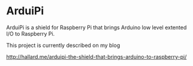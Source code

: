 ArduiPi
=======

ArduiPi is a shield for Raspberry Pi that brings Arduino low level extented I/O to Raspberry Pi.

This project is currently described on my blog

http://hallard.me/arduipi-the-shield-that-brings-arduino-to-raspberry-pi/
